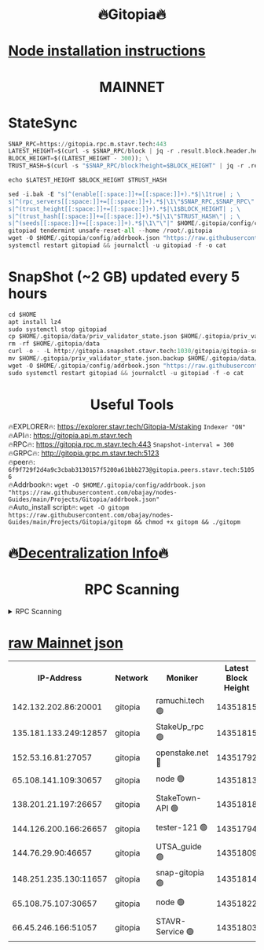 <h1 align="center"> 🔥Gitopia🔥</h1>

[Node installation instructions](https://github.com/obajay/nodes-Guides/tree/main/Projects/Gitopia)
=

<h1 align="center"> MAINNET</h1>

# StateSync
```python
SNAP_RPC=https://gitopia.rpc.m.stavr.tech:443
LATEST_HEIGHT=$(curl -s $SNAP_RPC/block | jq -r .result.block.header.height); \
BLOCK_HEIGHT=$((LATEST_HEIGHT - 300)); \
TRUST_HASH=$(curl -s "$SNAP_RPC/block?height=$BLOCK_HEIGHT" | jq -r .result.block_id.hash)

echo $LATEST_HEIGHT $BLOCK_HEIGHT $TRUST_HASH

sed -i.bak -E "s|^(enable[[:space:]]+=[[:space:]]+).*$|\1true| ; \
s|^(rpc_servers[[:space:]]+=[[:space:]]+).*$|\1\"$SNAP_RPC,$SNAP_RPC\"| ; \
s|^(trust_height[[:space:]]+=[[:space:]]+).*$|\1$BLOCK_HEIGHT| ; \
s|^(trust_hash[[:space:]]+=[[:space:]]+).*$|\1\"$TRUST_HASH\"| ; \
s|^(seeds[[:space:]]+=[[:space:]]+).*$|\1\"\"|" $HOME/.gitopia/config/config.toml
gitopiad tendermint unsafe-reset-all --home /root/.gitopia
wget -O $HOME/.gitopia/config/addrbook.json "https://raw.githubusercontent.com/obajay/nodes-Guides/main/Projects/Gitopia/addrbook.json"
systemctl restart gitopiad && journalctl -u gitopiad -f -o cat
```
# SnapShot (~2 GB) updated every 5 hours
```python
cd $HOME
apt install lz4
sudo systemctl stop gitopiad
cp $HOME/.gitopia/data/priv_validator_state.json $HOME/.gitopia/priv_validator_state.json.backup
rm -rf $HOME/.gitopia/data
curl -o - -L http://gitopia.snapshot.stavr.tech:1030/gitopia/gitopia-snap.tar.lz4 | lz4 -c -d - | tar -x -C $HOME/.gitopia --strip-components 2
mv $HOME/.gitopia/priv_validator_state.json.backup $HOME/.gitopia/data/priv_validator_state.json
wget -O $HOME/.gitopia/config/addrbook.json "https://raw.githubusercontent.com/obajay/nodes-Guides/main/Projects/Gitopia/addrbook.json"
sudo systemctl restart gitopiad && journalctl -u gitopiad -f -o cat
```
 <h1 align="center"> Useful Tools</h1>

🔥EXPLORER🔥:      https://explorer.stavr.tech/Gitopia-M/staking  `Indexer "ON"` \
🔥API🔥: 			 		 https://gitopia.api.m.stavr.tech \
🔥RPC🔥:           https://gitopia.rpc.m.stavr.tech:443              `Snapshot-interval = 300` \
🔥GRPC🔥:          http://gitopia.grpc.m.stavr.tech:5123 \
🔥peer🔥:					 `6f9f729f2d4a9c3cbab3130157f5200a61bbb273@gitopia.peers.stavr.tech:51056` \
🔥Addrbook🔥:    ```wget -O $HOME/.gitopia/config/addrbook.json "https://raw.githubusercontent.com/obajay/nodes-Guides/main/Projects/Gitopia/addrbook.json"``` \
🔥Auto_install script🔥: ```wget -O gitopm https://raw.githubusercontent.com/obajay/nodes-Guides/main/Projects/Gitopia/gitopm && chmod +x gitopm && ./gitopm```

🔥[Decentralization Info](https://github.com/obajay/StateSync-snapshots/tree/main/Projects/Gitopia/Decentralization)🔥
=

<h1 align="center"> RPC Scanning</h1>

<details>
<summary>RPC Scanning</summary>

<h2 align="center"> We scan nodes in real time every 4 hours. And we provide the final result of RPC endpoints.
We cannot influence the operation of these nodes in any way. </h2>


```python
If Voting Power is higher than 0 --> then the Node is a validator of the network and may be subject to attack and be a potential threat to the chain.
```
```python
We marked such validators with a red symbol
```

</details>

[raw Mainnet json](https://rpc-check.gitopm.stavr.tech/gitopm/rpc-gitopm-result.json)
=

<table><tr><th>IP-Address</th><th>Network</th><th>Moniker</th><th>Latest Block Height</th><th>Earliest Block Height</th><th>Catching Up</th><th>Tx Index</th><th>Voting Power</th><th>Scan Time</th></tr><tr><td>142.132.202.86:20001</td><td>gitopia</td><td>ramuchi.tech 🟢</td><td>14351815</td><td>6548337</td><td>False</td><td>on</td><td>0</td><td>2024-02-25T00:32:49.212497234UTC</td></tr><tr><td>135.181.133.249:12857</td><td>gitopia</td><td>StakeUp_rpc 🟢</td><td>14351815</td><td>8010001</td><td>False</td><td>on</td><td>0</td><td>2024-02-25T00:32:49.610896908UTC</td></tr><tr><td>152.53.16.81:27057</td><td>gitopia</td><td>openstake.net 🔴</td><td>14351792</td><td>10455001</td><td>False</td><td>off</td><td>50648</td><td>2024-02-25T00:32:08.104083466UTC</td></tr><tr><td>65.108.141.109:30657</td><td>gitopia</td><td>node 🟢</td><td>14351813</td><td>12299845</td><td>False</td><td>on</td><td>0</td><td>2024-02-25T00:32:46.606738037UTC</td></tr><tr><td>138.201.21.197:26657</td><td>gitopia</td><td>StakeTown-API 🟢</td><td>14351818</td><td>12733501</td><td>False</td><td>on</td><td>0</td><td>2024-02-25T00:32:54.102887810UTC</td></tr><tr><td>144.126.200.166:26657</td><td>gitopia</td><td>tester-121 🟢</td><td>14351794</td><td>12832814</td><td>False</td><td>off</td><td>0</td><td>2024-02-25T00:32:10.521836584UTC</td></tr><tr><td>144.76.29.90:46657</td><td>gitopia</td><td>UTSA_guide 🟢</td><td>14351809</td><td>13035301</td><td>False</td><td>on</td><td>0</td><td>2024-02-25T00:32:40.032251551UTC</td></tr><tr><td>148.251.235.130:11657</td><td>gitopia</td><td>snap-gitopia 🟢</td><td>14351814</td><td>14079001</td><td>False</td><td>on</td><td>0</td><td>2024-02-25T00:32:46.863741491UTC</td></tr><tr><td>65.108.75.107:30657</td><td>gitopia</td><td>node 🟢</td><td>14351822</td><td>14269230</td><td>False</td><td>on</td><td>0</td><td>2024-02-25T00:33:00.600858245UTC</td></tr><tr><td>66.45.246.166:51057</td><td>gitopia</td><td>STAVR-Service 🟢</td><td>14351803</td><td>14346001</td><td>False</td><td>on</td><td>0</td><td>2024-02-25T00:32:29.534052872UTC</td></tr></table>
